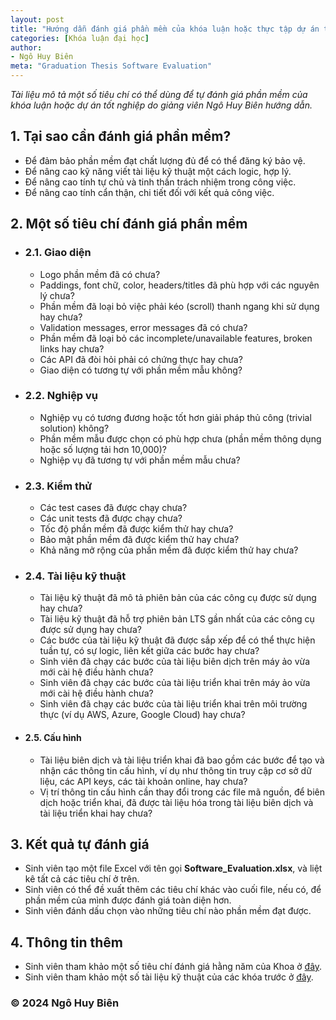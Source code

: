 ```yaml
---
layout: post
title: "Hướng dẫn đánh giá phần mềm của khóa luận hoặc thực tập dự án tốt nghiệp"
categories: [Khóa luận đại học]
author:
- Ngô Huy Biên
meta: "Graduation Thesis Software Evaluation"
---
```

_Tài liệu mô tả một số tiêu chí có thể dùng để tự đánh giá phần mềm của khóa luận hoặc dự án tốt nghiệp do giảng viên Ngô Huy Biên hướng dẫn._

## 1.	Tại sao cần đánh giá phần mềm?
* Để đảm bảo phần mềm đạt chất lượng đủ để có thể đăng ký bảo vệ.
* Để nâng cao kỹ năng viết tài liệu kỹ thuật một cách logic, hợp lý.
* Để nâng cao tính tự chủ và tinh thần trách nhiệm trong công việc.
*	Để nâng cao tính cẩn thận, chi tiết đối với kết quả công việc.

## 2.	Một số tiêu chí đánh giá phần mềm

* ### 2.1. Giao diện
    * Logo phần mềm đã có chưa?
    * Paddings, font chữ, color, headers/titles đã phù hợp với các nguyên lý chưa?
    * Phần mềm đã loại bỏ việc phải kéo (scroll) thanh ngang khi sử dụng hay chưa?
    * Validation messages, error messages đã có chưa?
    * Phần mềm đã loại bỏ các incomplete/unavailable features, broken links hay chưa?
    * Các API đã đòi hỏi phải có chứng thực hay chưa?
    * Giao diện có tương tự với phần mềm mẫu không?
*	### 2.2. Nghiệp vụ
    * Nghiệp vụ có tương đương hoặc tốt hơn giải pháp thủ công (trivial solution) không?
    * Phần mềm mẫu được chọn có phù hợp chưa (phần mềm thông dụng hoặc số lượng tải hơn 10,000)?
    * Nghiệp vụ đã tương tự với phần mềm mẫu chưa?
* ### 2.3. Kiểm thử
    * Các test cases đã được chạy chưa?
    * Các unit tests đã được chạy chưa?
    * Tốc độ phần mềm đã được kiểm thử hay chưa?
    * Bảo mật phần mềm đã được kiểm thử hay chưa?
    * Khả năng mở rộng của phần mềm đã được kiểm thử hay chưa?
* ### 2.4. Tài liệu kỹ thuật
    * Tài liệu kỹ thuật đã mô tả phiên bản của các công cụ được sử dụng hay chưa?
    * Tài liệu kỹ thuật đã hỗ trợ phiên bản LTS gần nhất của các công cụ được sử dụng hay chưa?
    * Các bước của tài liệu kỹ thuật đã được sắp xếp để có thể thực hiện tuần tự, có sự logic, liên kết giữa các bước hay chưa?
    * Sinh viên đã chạy các bước của tài liệu biên dịch trên máy ảo vừa mới cài hệ điều hành chưa?
    * Sinh viên đã chạy các bước của tài liệu triển khai trên máy ảo vừa mới cài hệ điều hành chưa?
    * Sinh viên đã chạy các bước của tài liệu triển khai trên môi trường thực (ví dụ AWS, Azure, Google Cloud) hay chưa?
* #### 2.5. Cấu hình
    * Tài liệu biên dịch và tài liệu triển khai đã bao gồm các bước để tạo và nhận các thông tin cấu hình, ví dụ như thông tin truy cập cơ sở dữ liệu, các API keys, các tài khoản online, hay chưa?
    * Vị trí thông tin cấu hình cần thay đổi trong các file mã nguồn, để biên dịch hoặc triển khai, đã được tài liệu hóa trong tài liệu biên dịch và tài liệu triển khai hay chưa?

## 3.	Kết quả tự đánh giá
* Sinh viên tạo một file Excel với tên gọi **Software_Evaluation.xlsx**, và liệt kê tất cả các tiêu chí ở trên.
* Sinh viên có thể đề xuất thêm các tiêu chí khác vào cuối file, nếu có, để phần mềm của mình được đánh giá toàn diện hơn.
* Sinh viên đánh dấu chọn vào những tiêu chí nào phần mềm đạt được.

## 4.	Thông tin thêm
* Sinh viên tham khảo một số tiêu chí đánh giá hằng năm của Khoa ở <a target = "_blank" href = "https://bit.ly/3JECzJ6">đây</a>.
* Sinh viên tham khảo một số tài liệu kỹ thuật của các khóa trước ở <a target = "_blank" href = "https://bit.ly/3IMkWa4">đây</a>.

### &copy; 2024 Ngô Huy Biên
